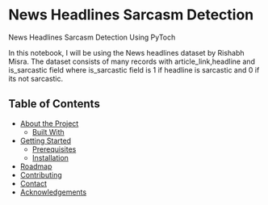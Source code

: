 # News Headlines Sarcasm Detection
News Headlines Sarcasm Detection Using PyToch

In this notebook, I will be using the News headlines dataset by Rishabh Misra. The dataset consists of many records with article_link,headline and is_sarcastic field where is_sarcastic field is 1 if headline is sarcastic and 0 if its not sarcastic.

<!-- TABLE OF CONTENTS -->
## Table of Contents

* [About the Project](#about-the-project)
  * [Built With](#built-with)
* [Getting Started](#getting-started)
  * [Prerequisites](#prerequisites)
  * [Installation](#installation)
* [Roadmap](#roadmap)
* [Contributing](#contributing)
* [Contact](#contact)
* [Acknowledgements](#acknowledgements)
<!-- * [Usage](#usage) -->
<!-- * [License](#license) -->
